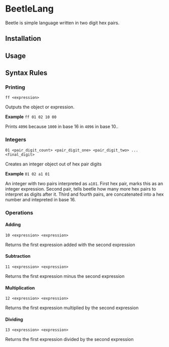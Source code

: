 # BeetleLang

Beetle is simple language written in two digit hex pairs.

## Installation


## Usage


## Syntax Rules

### Printing
`ff <expression>`

Outputs the object or expression.


**Example**
`ff 01 02 10 00`

Prints `4096` because `1000` in base 16 in `4096` in base 10..


### Integers
`01 <pair_digit_count> <pair_digit_one> <pair_digit_two> ... <final_digit>`

Creates an integer object out of hex pair digits

**Example**
`01 02 a1 01`

An integer with two pairs interpreted as `a101`.
First hex pair, marks this as an integer expression. 
Second pair, tells beetle how many more hex pairs to interpret as digits after it.
Third and fourth pairs, are concatenated into a hex number and intepreted in base 16.

### Operations

#### Adding
`10 <expression> <expression>`

Returns the first expression added with the second expression

#### Subtraction
`11 <expression> <expression>`

Returns the first expression minus the second expression

#### Multiplication
`12 <expression> <expression>`

Returns the first expression multiplied by the second expression

#### Dividing
`13 <expression> <expression>`

Returns the first expression divided by the second expression
